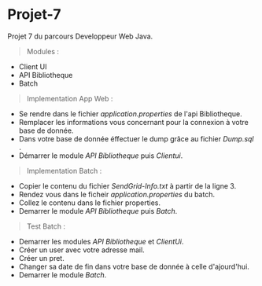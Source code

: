# Projet-7

<addr> Projet 7 du parcours Developpeur Web Java. 

> Modules : 
 
  * Client UI 
  * API Bibliotheque 
  * Batch 
 
 > Implementation App Web : 
 
  * Se rendre dans le fichier *application.properties* de l'api Bibliotheque. 
  * Remplacer les informations vous concernant pour la connexion à votre base de donnée. 
  * Dans votre base de donnée éffectuer le dump grâce au fichier *Dump.sql* . 
  * Démarrer le module *API Bibliotheque* puis *Clientui*. 
 
> Implementation Batch : 
 
  * Copier le contenu du fichier  *SendGrid-Info.txt* à partir de la ligne 3. 
  * Rendez vous dans le ficheir *application.properties* du batch.
  * Collez le contenu dans le fichier properties. 
  * Demarrer le module *API Bibliotheque* puis *Batch*. 
  
 > Test Batch : 
 
  * Demarrer les modules *API Bibliotheque* et *ClientUi*. 
  * Créer un user avec votre adresse mail. 
  * Créer un pret. 
  * Changer sa date de fin dans votre base de donnée à celle d'ajourd'hui.
   * Demarrer le module *Batch*. 
